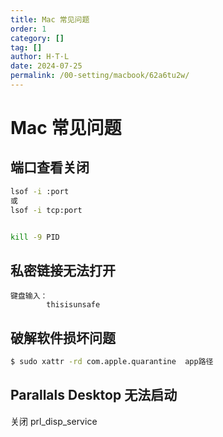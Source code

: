 ```yaml
---
title: Mac 常见问题
order: 1
category: []
tag: []
author: H·T·L
date: 2024-07-25
permalink: /00-setting/macbook/62a6tu2w/
---
```

# Mac 常见问题



## 端口查看关闭

```bash
lsof -i :port
或
lsof -i tcp:port


kill -9 PID

```



## 私密链接无法打开

```
键盘输入：
		thisisunsafe
```



## 破解软件损坏问题

```sh
$ sudo xattr -rd com.apple.quarantine  app路径
```



## Parallals Desktop 无法启动



关闭 prl_disp_service



